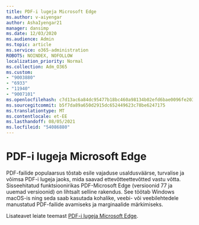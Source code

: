 ```yaml
---
title: PDF-i lugeja Microsoft Edge
ms.author: v-aiyengar
author: AshaIyengar21
manager: dansimp
ms.date: 12/03/2020
ms.audience: Admin
ms.topic: article
ms.service: o365-administration
ROBOTS: NOINDEX, NOFOLLOW
localization_priority: Normal
ms.collection: Adm_O365
ms.custom:
- "9003880"
- "6933"
- "11940"
- "9007101"
ms.openlocfilehash: c7d13ac6a84dc95477b18bc460a98134b02efd6bae0096fe2038da13b5e3a07d
ms.sourcegitcommit: b5f7da89a650d2915dc652449623c78be6247175
ms.translationtype: MT
ms.contentlocale: et-EE
ms.lasthandoff: 08/05/2021
ms.locfileid: "54086880"
---
```

# <a name="pdf-reader-in-microsoft-edge"></a>PDF-i lugeja Microsoft Edge

PDF-failide populaarsus tõstab esile vajaduse usaldusväärse, turvalise ja võimsa PDF-i lugeja jaoks, mida saavad ettevõtteettevõtted vastu võtta. Sisseehitatud funktsioonirikas PDF-Microsoft Edge (versioonid 77 ja uuemad versioonid) on lihtsalt selline rakendus. See töötab Windows macOS-is ning seda saab kasutada kohalike, veebi- või veebilehtedele manustatud PDF-failide avamiseks ja marginaalide märkimiseks.

Lisateavet leiate teemast [PDF-i lugeja Microsoft Edge](https://go.microsoft.com/fwlink/?linkid=2140005).
